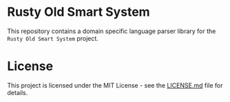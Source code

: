 # Rusty Old Smart System
This repository contains a domain specific language parser library for the `Rusty Old Smart System` project. 

# License
This project is licensed under the MIT License - see the [LICENSE.md](LICENSE.md) file for details.
